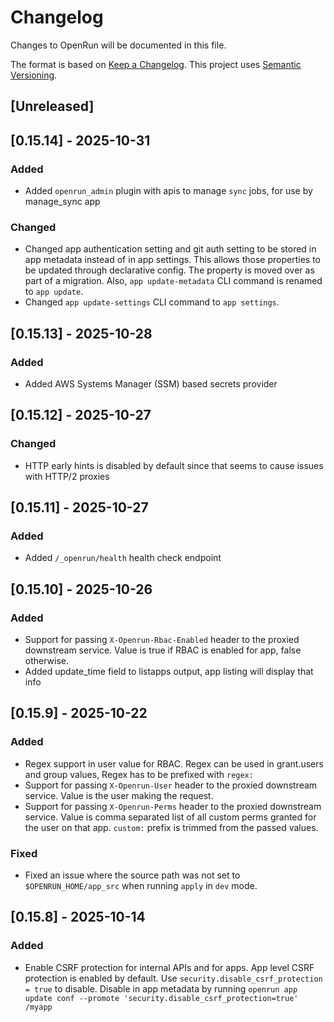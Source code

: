 # Changelog

Changes to OpenRun will be documented in this file.

The format is based on [Keep a Changelog](https://keepachangelog.com/en/1.1.0/).
This project uses [Semantic Versioning](https://semver.org/spec/v2.0.0.html).

## [Unreleased]

## [0.15.14] - 2025-10-31

### Added

- Added `openrun_admin` plugin with apis to manage `sync` jobs, for use by manage_sync app

### Changed

- Changed app authentication setting and git auth setting to be stored in app metadata instead of in app settings. This allows those properties to be updated through declarative config. The property is moved over as part of a migration. Also, `app update-metadata` CLI command is renamed to `app update`.
- Changed `app update-settings` CLI command to `app settings`.

## [0.15.13] - 2025-10-28

### Added

- Added AWS Systems Manager (SSM) based secrets provider

## [0.15.12] - 2025-10-27

### Changed

- HTTP early hints is disabled by default since that seems to cause issues with HTTP/2 proxies

## [0.15.11] - 2025-10-27

### Added

- Added `/_openrun/health` health check endpoint

## [0.15.10] - 2025-10-26

### Added

- Support for passing `X-Openrun-Rbac-Enabled` header to the proxied downstream service. Value is true if RBAC is enabled for app, false otherwise.
- Added update_time field to listapps output, app listing will display that info

## [0.15.9] - 2025-10-22

### Added

- Regex support in user value for RBAC. Regex can be used in grant.users and group values, Regex has to be prefixed with `regex:`
- Support for passing `X-Openrun-User` header to the proxied downstream service. Value is the user making the request.
- Support for passing `X-Openrun-Perms` header to the proxied downstream service. Value is comma separated list of all custom perms granted for the user on that app. `custom:` prefix is trimmed from the passed values.

### Fixed

- Fixed an issue where the source path was not set to `$OPENRUN_HOME/app_src` when running `apply` in `dev` mode.

## [0.15.8] - 2025-10-14

### Added

- Enable CSRF protection for internal APIs and for apps. App level CSRF protection is enabled by default.
  Use `security.disable_csrf_protection = true` to disable. Disable in app metadata by running
  `openrun app update conf --promote 'security.disable_csrf_protection=true' /myapp`
